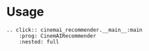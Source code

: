 # Usage

```{eval-rst}
.. click:: cinemai_recommender.__main__:main
    :prog: CinemAIRecommender
    :nested: full
```
